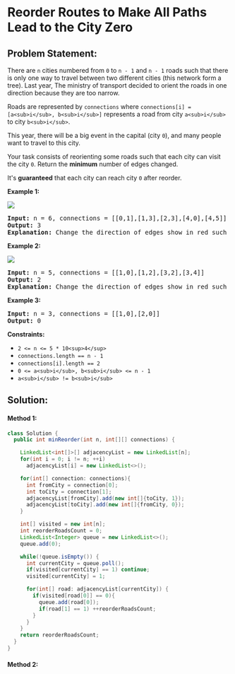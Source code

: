 # Reorder Routes to Make All Paths Lead to the City Zero

## Problem Statement:

There are `n` cities numbered from `0` to `n - 1` and `n - 1` roads such that there is only one way to travel between two different cities (this network form a tree). Last year, The ministry of transport decided to orient the roads in one direction because they are too narrow.

Roads are represented by `connections` where `connections[i] = [a<sub>i</sub>, b<sub>i</sub>]` represents a road from city `a<sub>i</sub>` to city `b<sub>i</sub>`.

This year, there will be a big event in the capital (city `0`), and many people want to travel to this city.

Your task consists of reorienting some roads such that each city can visit the city `0`. Return the **minimum** number of edges changed.

It's **guaranteed** that each city can reach city `0` after reorder.

**Example 1:**

![](https://assets.leetcode.com/uploads/2020/05/13/sample_1_1819.png)

<pre><strong>Input:</strong> n = 6, connections = [[0,1],[1,3],[2,3],[4,0],[4,5]]
<strong>Output:</strong> 3
<strong>Explanation: </strong>Change the direction of edges show in red such that each node can reach the node 0 (capital).
</pre>

**Example 2:**

![](https://assets.leetcode.com/uploads/2020/05/13/sample_2_1819.png)

<pre><strong>Input:</strong> n = 5, connections = [[1,0],[1,2],[3,2],[3,4]]
<strong>Output:</strong> 2
<strong>Explanation: </strong>Change the direction of edges show in red such that each node can reach the node 0 (capital).
</pre>

**Example 3:**

<pre><strong>Input:</strong> n = 3, connections = [[1,0],[2,0]]
<strong>Output:</strong> 0
</pre>

**Constraints:**

* `2 <= n <= 5 * 10<sup>4</sup>`
* `connections.length == n - 1`
* `connections[i].length == 2`
* `0 <= a<sub>i</sub>, b<sub>i</sub> <= n - 1`
* `a<sub>i</sub> != b<sub>i</sub>`

## Solution:

#### Method 1:

```java
class Solution {
  public int minReorder(int n, int[][] connections) {

    LinkedList<int[]>[] adjacencyList = new LinkedList[n];
    for(int i = 0; i != n; ++i) 
      adjacencyList[i] = new LinkedList<>();

    for(int[] connection: connections){
      int fromCity = connection[0];
      int toCity = connection[1];
      adjacencyList[fromCity].add(new int[]{toCity, 1});
      adjacencyList[toCity].add(new int[]{fromCity, 0});
    }  

    int[] visited = new int[n];
    int reorderRoadsCount = 0;
    LinkedList<Integer> queue = new LinkedList<>();
    queue.add(0);

    while(!queue.isEmpty()) { 
      int currentCity = queue.poll();
      if(visited[currentCity] == 1) continue;
      visited[currentCity] = 1;

      for(int[] road: adjacencyList[currentCity]) {
        if(visited[road[0]] == 0){
          queue.add(road[0]);
          if(road[1] == 1) ++reorderRoadsCount;
        }
      }
    }
    return reorderRoadsCount;
  }
}
```


#### Method 2:
